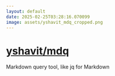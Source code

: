 ```yaml
---
layout: default
date: 2025-02-25T03:28:16.070099
image: assets/yshavit_mdq_cropped.png
---
```


# [yshavit/mdq](https://github.com/yshavit/mdq)

Markdown query tool, like jq for Markdown
